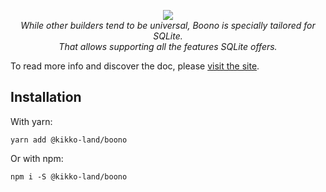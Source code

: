 <p align="center">

<img src="https://user-images.githubusercontent.com/7958527/185206379-8cf3c247-5e36-477e-9b51-d09a65ab81be.svg" />
<br>

  <i>
 While other builders tend to be universal, Boono is specially tailored for SQLite.<br>That allows supporting all the features SQLite offers.
  </i>
</p>
</p>

To read more info and discover the doc, please [visit the site](https://boono.netlify.com).

## Installation

With yarn:
```
yarn add @kikko-land/boono
```

Or with npm:
```
npm i -S @kikko-land/boono
```
